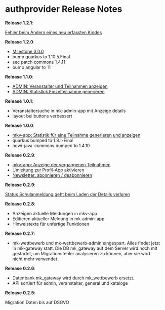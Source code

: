 # authprovider Release Notes

__Release 1.2.1__:

[Fehler beim Ändern eines neu erfassten Kindes](https://github.com/heike2718/minikaenguru/issues/213)


__Release 1.2.0__:

* [Milestone 3.0.0](https://github.com/heike2718/minikaenguru/milestone/3)
* bump quarkus to 1.10.5.Final
* sec patch commons 1.4.11
* bump angular to 11

__Release 1.1.0__:

* [ADMIN: Veranstalter und Teilnahmen anzeigen](https://github.com/heike2718/minikaenguru/issues/35)
* [ADMIN: Statistkik Einzelteilnahme generieren](https://github.com/heike2718/minikaenguru/issues/180)

__Release 1.0.1__:

* Veranstaltersuche in mk-admin-app mit Anzeige details
* layout bei buttons verbessert

__Release 1.0.0__:

* [mkv-app: Statistik für eine Teilnahme generieren und anzeigen](https://github.com/heike2718/minikaenguru/issues/127)
* quarkus bumped to 1.8.1-Final
* hewi-java-commons bumped to 1.4.10

__Release 0.2.9__:

* [mkv-app: Anzeige der vergangenen Teilnahmen](https://github.com/heike2718/minikaenguru/issues/75)
* [Umleitung zur Profil-App aktivieren](https://github.com/heike2718/minikaenguru/issues/146)
* [Newsletter: abonnieren / deabonnieren](https://github.com/heike2718/minikaenguru/issues/155)



__Release 0.2.9__:

[Status Schulanmeldung geht beim Laden der Details verloren](https://github.com/heike2718/minikaenguru/issues/148)

__Release 0.2.8__:

* Anzeigen aktuelle Meldungen in mkv-app
* Editieren aktueller Meldung in mk-admin-app
* Hinweistexte für unfertige Funktionen


__Release 0.2.7__:

* mk-wettbewerb und mk-wettbewerb-admin eingespart. Alles findet jetzt in mk-gateway
  statt. Die DB mk_gateway auf dem Server wird noch mit gestartet, um Migrationsfehler
  analysieren zu können, aber sie wird nicht mehr verwendet

__Release 0.2.6__:

* Datenbank mk_gateway wird durch mk_wettbewerb ersetzt.
* API sortiert für admin, veranstalter, general und kataloge

__Release 0.2.5__:

Migration Daten bis auf DSGVO

